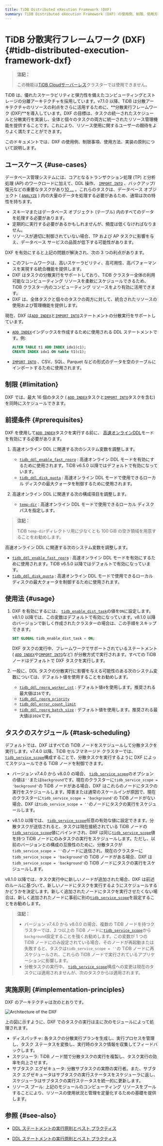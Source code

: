 ```yaml
---
title: TiDB Distributed eXecution Framework (DXF)
summary: TiDB Distributed eXecution Framework (DXF) の使用例、制限、使用方法、実装の原則について学習します。
---
```


# TiDB 分散実行フレームワーク (DXF) {#tidb-distributed-execution-framework-dxf}

> **注記：**
>
> この機能は[TiDB Cloudサーバーレス](https://docs.pingcap.com/tidbcloud/select-cluster-tier#tidb-cloud-serverless)クラスターでは使用できません。

TiDB は、優れたスケーラビリティと弾力性を備えたコンピューティングとストレージの分離アーキテクチャを採用しています。v7.1.0 以降、TiDB は分散アーキテクチャのリソースの利点をさらに活用するために、**分散実行フレームワーク (DXF)**を導入しています。DXF の目標は、タスクの統一されたスケジュールと分散実行を実装し、全体と個々のタスクの両方に統一されたリソース管理機能を提供することです。これにより、リソース使用に関するユーザーの期待をよりよく満たすことができます。

このドキュメントでは、DXF の使用例、制限事項、使用方法、実装の原則について説明します。

## ユースケース {#use-cases}

データベース管理システムには、コアとなるトランザクション処理 (TP) と分析処理 (AP) のワークロードに加えて、DDL 操作、 [`IMPORT INTO`](/sql-statements/sql-statement-import-into.md) 、バックアップ/復元などの重要なタスクがあり[10 ...](/time-to-live.md) 。これらのタスクは、データベース オブジェクト ( [`ANALYZE`](/sql-statements/sql-statement-analyze-table.md) ) 内の大量のデータを処理する必要があるため、通常は次の特性を持ちます。

-   スキーマまたはデータベース オブジェクト (テーブル) 内のすべてのデータを処理する必要があります。
-   定期的に実行する必要があるかもしれませんが、頻度は低くなければなりません。
-   リソースが適切に制御されていない場合、TP および AP タスクに影響を与え、データベース サービスの品質が低下する可能性があります。

DXF を有効にすると上記の問題が解決され、次の 3 つの利点があります。

-   このフレームワークは、高いスケーラビリティ、高可用性、高パフォーマンスを実現する統合機能を提供します。
-   DXF はタスクの分散実行をサポートしており、TiDB クラスター全体の利用可能なコンピューティング リソースを柔軟にスケジュールできるため、TiDB クラスター内のコンピューティング リソースをより有効に活用できます。
-   DXF は、全体タスクと個々のタスクの両方に対して、統合されたリソースの使用および管理機能を提供します。

現在、DXF は[`ADD INDEX`](/sql-statements/sql-statement-add-index.md)と[`IMPORT INTO`](/sql-statements/sql-statement-import-into.md)ステートメントの分散実行をサポートしています。

-   [`ADD INDEX`](/sql-statements/sql-statement-add-index.md)インデックスを作成するために使用される DDL ステートメントです。例:

    ```sql
    ALTER TABLE t1 ADD INDEX idx1(c1);
    CREATE INDEX idx1 ON table t1(c1);
    ```

-   [`IMPORT INTO`](/sql-statements/sql-statement-import-into.md) 、CSV、SQL、Parquet などの形式のデータを空のテーブルにインポートするために使用されます。

## 制限 {#limitation}

DXF では、最大 16 個のタスク ( [`ADD INDEX`](/sql-statements/sql-statement-add-index.md)タスクと[`IMPORT INTO`](/sql-statements/sql-statement-import-into.md)タスクを含む) を同時にスケジュールできます。

## 前提条件 {#prerequisites}

DXF を使用して[`ADD INDEX`](/sql-statements/sql-statement-add-index.md)タスクを実行する前に、 [高速オンラインDDL](/system-variables.md#tidb_ddl_enable_fast_reorg-new-in-v630)モードを有効にする必要があります。

<CustomContent platform="tidb">

1.  高速オンライン DDL に関連する次のシステム変数を調整します。

    -   [`tidb_ddl_enable_fast_reorg`](/system-variables.md#tidb_ddl_enable_fast_reorg-new-in-v630) : 高速オンライン DDL モードを有効にするために使用されます。TiDB v6.5.0 以降ではデフォルトで有効になっています。
    -   [`tidb_ddl_disk_quota`](/system-variables.md#tidb_ddl_disk_quota-new-in-v630) : 高速オンライン DDL モードで使用できるローカル ディスクの最大クォータを制御するために使用されます。

2.  高速オンライン DDL に関連する次の構成項目を調整します。

    -   [`temp-dir`](/tidb-configuration-file.md#temp-dir-new-in-v630) : 高速オンライン DDL モードで使用できるローカル ディスク パスを指定します。

> **注記：**
>
> TiDB `temp-dir`ディレクトリ用に少なくとも 100 GiB の空き領域を用意することをお勧めします。

</CustomContent>

<CustomContent platform="tidb-cloud">

高速オンライン DDL に関連する次のシステム変数を調整します。

-   [`tidb_ddl_enable_fast_reorg`](/system-variables.md#tidb_ddl_enable_fast_reorg-new-in-v630) : 高速オンライン DDL モードを有効にするために使用されます。TiDB v6.5.0 以降ではデフォルトで有効になっています。
-   [`tidb_ddl_disk_quota`](/system-variables.md#tidb_ddl_disk_quota-new-in-v630) : 高速オンライン DDL モードで使用できるローカル ディスクの最大クォータを制御するために使用されます。

</CustomContent>

## 使用法 {#usage}

1.  DXF を有効にするには、 [`tidb_enable_dist_task`](/system-variables.md#tidb_enable_dist_task-new-in-v710)の値を`ON`に設定します。v8.1.0 以降では、この変数はデフォルトで有効になっています。v8.1.0 以降のバージョンで新しく作成されたクラスターの場合は、この手順をスキップできます。

    ```sql
    SET GLOBAL tidb_enable_dist_task = ON;
    ```

    DXF タスクの実行中、フレームワークでサポートされているステートメント ( [`ADD INDEX`](/sql-statements/sql-statement-add-index.md)や[`IMPORT INTO`](/sql-statements/sql-statement-import-into.md)など) が分散方式で実行されます。すべての TiDB ノードはデフォルトで DXF タスクを実行します。

2.  一般に、DDL タスクの分散実行に影響を与える可能性のある次のシステム変数については、デフォルト値を使用することをお勧めします。

    -   [`tidb_ddl_reorg_worker_cnt`](/system-variables.md#tidb_ddl_reorg_worker_cnt) : デフォルト値`4`を使用します。推奨される最大値は`16`です。
    -   [`tidb_ddl_reorg_priority`](/system-variables.md#tidb_ddl_reorg_priority)
    -   [`tidb_ddl_error_count_limit`](/system-variables.md#tidb_ddl_error_count_limit)
    -   [`tidb_ddl_reorg_batch_size`](/system-variables.md#tidb_ddl_reorg_batch_size) : デフォルト値を使用します。推奨される最大値は`1024`です。

## タスクのスケジュール {#task-scheduling}

デフォルトでは、DXF はすべての TiDB ノードをスケジュールして分散タスクを実行します。v7.4.0 以降、TiDB セルフマネージド クラスターでは、 [`tidb_service_scope`](/system-variables.md#tidb_service_scope-new-in-v740)構成することで、分散タスクを実行するように DXF によってスケジュールできる TiDB ノードを制御できます。

-   バージョン v7.4.0 から v8.0.0 の場合、 [`tidb_service_scope`](/system-variables.md#tidb_service_scope-new-in-v740)のオプションの値は`''`または`background`です。現在のクラスターに`tidb_service_scope = 'background'`の TiDB ノードがある場合、DXF はこれらのノードにタスクの実行をスケジュールします。障害または通常のスケールインが原因で、現在のクラスターに`tidb_service_scope = 'background'`の TiDB ノードがない場合、DXF は`tidb_service_scope = ''`のノードにタスクの実行をスケジュールします。

-   v8.1.0 以降では、 [`tidb_service_scope`](/system-variables.md#tidb_service_scope-new-in-v740)任意の有効な値に設定できます。分散タスクが送信されると、タスクは現在接続されている TiDB ノードの[`tidb_service_scope`](/system-variables.md#tidb_service_scope-new-in-v740)値にバインドされ、DXF は同じ[`tidb_service_scope`](/system-variables.md#tidb_service_scope-new-in-v740)値を持つ TiDB ノードにのみタスクの実行をスケジュールします。ただし、以前のバージョンとの構成の互換性のために、分散タスクが`tidb_service_scope = ''`のノードに送信され、現在のクラスターに`tidb_service_scope = 'background'`の TiDB ノードがある場合、DXF は`tidb_service_scope = 'background'`の TiDB ノードにタスクの実行をスケジュールします。

v8.1.0 以降では、タスク実行中に新しいノードが追加された場合、DXF は前述のルールに基づいて、新しいノードにタスクを実行するようにスケジュールするかどうかを決定します。新しく追加されたノードにタスクを実行させたくない場合は、新しく追加されたノードに事前に別の[`tidb_service_scope`](/system-variables.md#tidb_service_scope-new-in-v740)を設定することをお勧めします。

> **注記：**
>
> -   バージョン v7.4.0 から v8.0.0 の場合、複数の TiDB ノードを持つクラスターでは、2 つ以上の TiDB ノードに[`tidb_service_scope`](/system-variables.md#tidb_service_scope-new-in-v740)から`background`設定することを強くお勧めします。この変数が 1 つの TiDB ノードにのみ設定されている場合、そのノードが再起動または失敗すると、タスクは`tidb_service_scope = ''`の TiDB ノードに再スケジュールされ、これらの TiDB ノードで実行されているアプリケーションに影響します。
> -   分散タスクの実行中、 [`tidb_service_scope`](/system-variables.md#tidb_service_scope-new-in-v740)構成への変更は現在のタスクには適用されませんが、次のタスクからは適用されます。

## 実施原則 {#implementation-principles}

DXF のアーキテクチャは次のとおりです。

![Architecture of the DXF](https://download.pingcap.com/images/docs/dist-task/dist-task-architect.jpg)

上の図に示すように、DXF でのタスクの実行は主に次のモジュールによって処理されます。

-   ディスパッチャ: 各タスクの分散実行プランを生成し、実行プロセスを管理し、タスク ステータスを変換し、実行時のタスク情報を収集してフィードバックします。
-   スケジューラ: TiDB ノード間で分散タスクの実行を複製し、タスク実行の効率を向上させます。
-   サブタスク エグゼキュータ: 分散サブタスクの実際の実行者。また、サブタスク エグゼキュータはサブタスクの実行ステータスをスケジューラに返し、スケジューラはサブタスクの実行ステータスを統一的に更新します。
-   リソース プール: 上記のモジュールのコンピューティング リソースをプールすることにより、リソースの使用状況と管理を定量化するための基礎を提供します。

## 参照 {#see-also}

<CustomContent platform="tidb">

-   [DDL ステートメントの実行原則とベスト プラクティス](/ddl-introduction.md)

</CustomContent>
<CustomContent platform="tidb-cloud">

-   [DDL ステートメントの実行原則とベスト プラクティス](https://docs.pingcap.com/tidb/stable/ddl-introduction)

</CustomContent>

